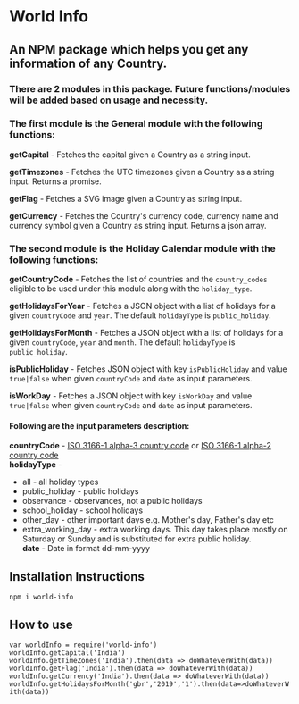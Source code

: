 # World Info

## An NPM package which helps you get any information of any Country.

### There are 2 modules in this package. Future functions/modules will be added based on usage and necessity.

### The first module is the General module with the following functions:

**getCapital** - Fetches the capital given a Country as a string input.

**getTimezones** - Fetches the UTC timezones given a Country as a string input. Returns a promise.

**getFlag** - Fetches a SVG image given a Country as string input.

**getCurrency** - Fetches the Country's currency code, currency name and currency symbol given a Country as string input. Returns a json array.

### The second module is the Holiday Calendar module with the following functions:

**getCountryCode** - Fetches the list of countries and the `country_codes` eligible to be used under this module along with the `holiday_type`.  

**getHolidaysForYear** - Fetches a JSON object with a list of holidays for a given `countryCode` and `year`. The default `holidayType` is `public_holiday`.

**getHolidaysForMonth** - Fetches a JSON object with a list of holidays for a given `countryCode`, `year` and `month`. The default `holidayType` is `public_holiday`.  

**isPublicHoliday** - Fetches JSON object with key `isPublicHoliday` and value `true|false` when given `countryCode` and `date` as input parameters.  

**isWorkDay** - Fetches a JSON object with key `isWorkDay` and value `true|false` when given `countryCode` and `date` as input parameters.  

#### Following are the input parameters description:

**countryCode** - [ISO 3166-1 alpha-3 country code](https://en.wikipedia.org/wiki/ISO_3166-1_alpha-3) or [ISO 3166-1 alpha-2 country code](https://en.wikipedia.org/wiki/ISO_3166-1_alpha-2)  
**holidayType** -
* all - all holiday types  
* public_holiday - public holidays  
* observance - observances, not a public holidays  
* school_holiday - school holidays  
* other_day - other important days e.g. Mother's day, Father's day etc  
* extra_working_day - extra working days. This day takes place mostly on Saturday or Sunday and is substituted for extra public holiday.  
**date** - Date in format dd-mm-yyyy  

## Installation Instructions

`npm i world-info`

## How to use

`var worldInfo = require('world-info')`  
`worldInfo.getCapital('India')`  
`worldInfo.getTimeZones('India').then(data => doWhateverWith(data))`  
`worldInfo.getFlag('India').then(data => doWhateverWith(data))`  
`worldInfo.getCurrency('India').then(data => doWhateverWith(data))`  
`worldInfo.getHolidaysForMonth('gbr','2019','1').then(data=>doWhateverWith(data))`

